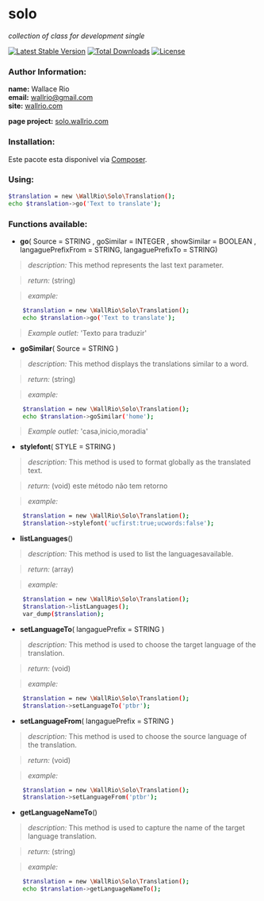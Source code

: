 solo
====

<em>collection of class for development single</em>



[![Latest Stable Version](https://poser.pugx.org/wallrio/solo/v/stable.svg)](https://packagist.org/packages/wallrio/solo)
[![Total Downloads](https://poser.pugx.org/wallrio/solo/downloads.svg)](https://packagist.org/packages/wallrio/solo)
[![License](https://poser.pugx.org/wallrio/solo/license.svg)](https://packagist.org/packages/wallrio/solo)



### Author Information:
<strong>name:</strong> Wallace Rio<br>
<strong>email:</strong> wallrio@gmail.com<br>
<strong>site:</strong> [wallrio.com](http://wallrio.com/ "WallRio.com")

<strong>page project:</strong> [solo.wallrio.com](http://solo.wallrio.com/ "solo.wallrio.com")


### Installation:

Este pacote esta disponivel via [Composer](https://packagist.org/packages/wallrio/solo).

### Using:	

```sh
$translation = new \WallRio\Solo\Translation();     
echo $translation->go('Text to translate');
```

### Functions available:




+ <strong>go</strong>( Source = STRING , goSimilar = INTEGER , showSimilar = BOOLEAN , langaguePrefixFrom = STRING, langaguePrefixTo = STRING)

><i>description:</i> This method represents the last text parameter.

><i>return:</i> (string)

><i>example:</i>
```sh
	$translation = new \WallRio\Solo\Translation();     
	echo $translation->go('Text to translate');		
```

><i>Example outlet:</i> 'Texto para traduzir'





+ <strong>goSimilar</strong>( Source = STRING )

><i>description:</i> This method displays the translations similar to a word.

><i>return:</i> (string)

><i>example:</i>
```sh
	$translation = new \WallRio\Solo\Translation();     
	echo $translation->goSimilar('home');
```

><i>Example outlet:</i> 'casa,inicio,moradia'





+ <strong>stylefont</strong>( STYLE = STRING )

><i>description:</i> This method is used to format globally as the translated text.

><i>return:</i> (void) este método não tem retorno

><i>example:</i>
```sh
	$translation = new \WallRio\Solo\Translation();  
	$translation->stylefont('ucfirst:true;ucwords:false');
```






+ <strong>listLanguages</strong>()

><i>description:</i> This method is used to list the languages ​​available.

><i>return:</i> (array)

><i>example:</i>
```sh
	$translation = new \WallRio\Solo\Translation();  
	$translation->listLanguages();
	var_dump($translation);
```





+ <strong>setLanguageTo</strong>( langaguePrefix = STRING )

><i>description:</i> This method is used to choose the target language of the translation.

><i>return:</i> (void)

><i>example:</i>
```sh
	$translation = new \WallRio\Solo\Translation();  
	$translation->setLanguageTo('ptbr');		
```







+ <strong>setLanguageFrom</strong>( langaguePrefix = STRING )

><i>description:</i> This method is used to choose the source language of the translation.

><i>return:</i> (void)

><i>example:</i>
```sh
	$translation = new \WallRio\Solo\Translation();  
	$translation->setLanguageFrom('ptbr');		
```







+ <strong>getLanguageNameTo</strong>()

><i>description:</i> This method is used to capture the name of the target language translation.

><i>return:</i> (string)

><i>example:</i>
```sh
	$translation = new \WallRio\Solo\Translation();  
	echo $translation->getLanguageNameTo();		
```
